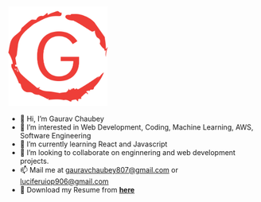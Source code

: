 <img src="./favicon.svg"  width="200" height="200">

-   👋 Hi, I’m Gaurav Chaubey
-   👀 I’m interested in Web Development, Coding, Machine Learning, AWS, Software Engineering
-   🌱 I’m currently learning React and Javascript
-   💞️ I’m looking to collaborate on enginnering and web development projects.
-   📫 Mail me at gauravchaubey807@gmail.com or luciferuiop906@gmail.com
-   📎 Download my Resume from **[here](https://github.com/Silent0bserv3r/Silent0bserv3r/raw/main/Gaurav%20Chaubey.pdf)**
